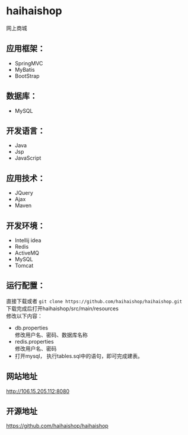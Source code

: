 
# haihaishop
网上商城

## 应用框架：
-    SpringMVC
-    MyBatis
-    BootStrap

## 数据库：
-    MySQL

## 开发语言：
-    Java
-    Jsp
-    JavaScript

## 应用技术：
-    JQuery
-    Ajax
-    Maven

## 开发环境：
-    Intellij idea
-    Redis
-    ActiveMQ
-    MySQL
-    Tomcat

## 运行配置：
  直接下载或者 `git clone https://github.com/haihaishop/haihaishop.git`</br>
  下载完成后打开haihaishop/src/main/resources</br>
  修改以下内容：
  - db.properties</br>
    修改用户名、密码、数据库名称
  - redis.properties</br>
    修改用户名、密码
  - 打开mysql， 执行tables.sql中的语句，即可完成建表。
  
## 网站地址
http://106.15.205.112:8080

## 开源地址
https://github.com/haihaishop/haihaishop
